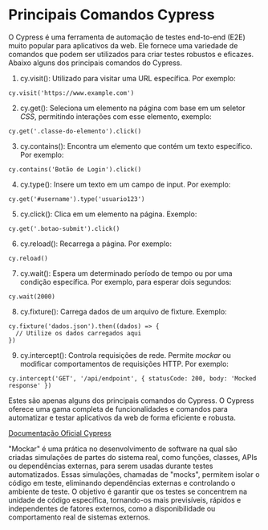 <h1>Principais Comandos Cypress</h1>


<p>O Cypress é uma ferramenta de automação de testes end-to-end (E2E) muito popular para aplicativos da web. Ele fornece uma variedade de comandos que podem ser utilizados para criar testes robustos e eficazes. Abaixo alguns dos principais comandos do Cypress.</p>

1.	cy.visit(): Utilizado para visitar uma URL específica. Por exemplo:
```
cy.visit('https://www.example.com')
```

2.	cy.get(): Seleciona um elemento na página com base em um seletor _CSS_, permitindo interações com esse elemento, exemplo:
```
cy.get('.classe-do-elemento').click()
```
3.	cy.contains(): Encontra um elemento que contém um texto específico. 	Por exemplo:
```
cy.contains('Botão de Login').click()
```
4.	cy.type(): Insere um texto em um campo de input. Por exemplo:
```
cy.get('#username').type('usuario123')
```
5.	cy.click(): Clica em um elemento na página. Exemplo:
```
cy.get('.botao-submit').click()
```
6.	cy.reload(): Recarrega a página. Por exemplo:
```
cy.reload()
```
7.	cy.wait(): Espera um determinado período de tempo ou por uma condição específica. Por exemplo, para esperar dois segundos:
```
cy.wait(2000)
```
8.	cy.fixture(): Carrega dados de um arquivo de fixture. Exemplo:
```
cy.fixture('dados.json').then((dados) => {
  // Utilize os dados carregados aqui
})
```
9.	cy.intercept(): Controla requisições de rede. Permite _mockar_ ou modificar comportamentos de requisições HTTP. Por exemplo:
 ```
cy.intercept('GET', '/api/endpoint', { statusCode: 200, body: 'Mocked response' })
```
<p>Estes são apenas alguns dos principais comandos do Cypress. O Cypress oferece uma gama completa de funcionalidades e comandos para automatizar e testar aplicativos da web de forma eficiente e robusta. </p>

[Documentação Oficial Cypress](https://docs.cypress.io/guides/overview/why-cypress) 

<P>"Mockar" é uma prática no desenvolvimento de software na qual são criadas simulações de partes do sistema real, como funções, classes, APIs ou dependências externas, para serem usadas durante testes automatizados. Essas simulações, chamadas de "mocks", permitem isolar o código em teste, eliminando dependências externas e controlando o ambiente de teste. O objetivo é garantir que os testes se concentrem na unidade de código específica, tornando-os mais previsíveis, rápidos e independentes de fatores externos, como a disponibilidade ou comportamento real de sistemas externos.</P>


